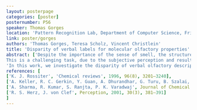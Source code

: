```yaml
---
layout: posterpage
categories: [poster]
posternumber: P56
speaker: Thomas Gorges
location: 'Pattern Recognition Lab, Department of Computer Science, Friedrich-Alexander-Universität Erlangen-Nürnberg, Martensstr. 3, 91058 Erlangen, Germany'
link: poster/gorges
authors: 'Thomas Gorges, Teresa Scholz, Vincent Christlein'
title: 'Disparity of verbal labels for molecular olfactory properties'
abstract: ['Despite the importance of the sense of smell, the structure-odor relationship is not extensively understood [1,2]. Machine learning methods provide an opportunity to gain a better understanding of the influence of the molecular structure on its odor. However, relevant datasets are typically too small to provide a training basis for these models and thus, it is desirable to combine them [3].
This is a challenging task, due to the subjective perception and resulting varying verbal descriptions of olfactory properties for the one and same substance [4].', 
'In this work, we investigate the disparity of verbal olfactory descriptions across different data sources. Two odor datasets are combined and annotations of overlapping molecules are analyzed. By using a pretrained Natural Language Processing model, we transform annotations into an embedding space. We then examine the similarity of these embeddings across both datasets and correlate them with their corresponding molecular descriptors.']
references: [
['K. J. Rossiter', 'Chemical reviews', 1996, 96(8), 3201–3240],
['A. Keller, R. C. Gerkin, Y. Guan, A. Dhurandhar, G. Turu, B. Szalai, J. D. Mainland, Y. Ihara, C. W. Yu, R. Wolfinger, et al.', Science, 2017, 355(6327), 820–826],
['A. Sharma, R. Kumar, S. Ranjta, P. K. Varadwaj', Journal of Chemical Information and Modeling, 2021, 61(2), 676–688],
['R. S. Herz, J. von Clef', Perception, 2001, 30(3), 381–391]
]
---
```

